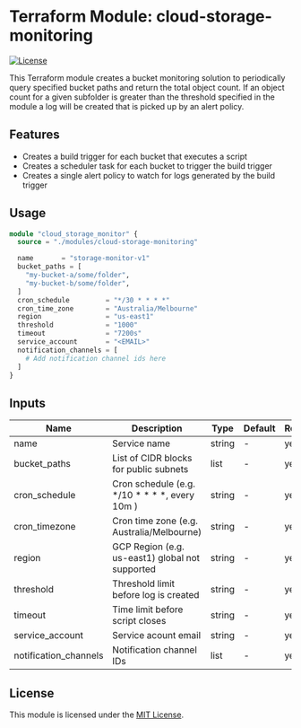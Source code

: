 # Terraform Module: cloud-storage-monitoring

[![License](https://img.shields.io/badge/license-MIT-blue.svg)](https://opensource.org/licenses/MIT)

This Terraform module creates a bucket monitoring solution to periodically query specified bucket paths and return the total object count. If an object count for a given subfolder is greater than the threshold specified in the module a log will be created that is picked up by an alert policy.

## Features

- Creates a build trigger for each bucket that executes a script
- Creates a scheduler task for each bucket to trigger the build trigger
- Creates a single alert policy to watch for logs generated by the build trigger

## Usage

```terraform
module "cloud_storage_monitor" {
  source = "./modules/cloud-storage-monitoring"

  name       = "storage-monitor-v1"
  bucket_paths = [
    "my-bucket-a/some/folder",
    "my-bucket-b/some/folder",
  ]
  cron_schedule         = "*/30 * * * *"
  cron_time_zone        = "Australia/Melbourne"
  region                = "us-east1"
  threshold             = "1000"
  timeout               = "7200s"
  service_account       = "<EMAIL>"
  notification_channels = [
    # Add notification channel ids here
  ]
}
```

## Inputs

| Name                    | Description                                             | Type   | Default     | Required |
|-------------------------|---------------------------------------------------------|--------|-------------|----------|
| name                    | Service name                                            | string | -           | yes      |
| bucket_paths            | List of CIDR blocks for public subnets                  | list   | -           | yes      |
| cron_schedule           | Cron schedule (e.g. */10 * * * *, every 10m )           | string | -           | yes      |
| cron_timezone           | Cron time zone (e.g. Australia/Melbourne)               | string | -           | yes      |
| region                  | GCP Region (e.g. us-east1) global not supported         | string | -           | yes      |
| threshold               | Threshold limit before log is created                   | string | -           | yes      |
| timeout                 | Time limit before script closes                         | string | -           | yes      |
| service_account         | Service acount email                                    | string | -           | yes      |
| notification_channels   | Notification channel IDs                                | list   | -           | yes      |


## License

This module is licensed under the [MIT License](LICENSE).